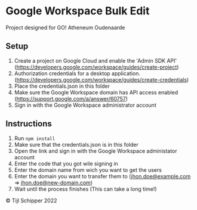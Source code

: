 # Google Workspace Bulk Edit

Project designed for GO! Atheneum Oudenaarde

## Setup
1) Create a project on Google Cloud and enable the 'Admin SDK API' 
    (https://developers.google.com/workspace/guides/create-project) 
2) Authorization credentials for a desktop application. 
    (https://developers.google.com/workspace/guides/create-credentials) 
3) Place the credentials.json in this folder
4) Make sure the Google Workspace domain has API access enabled 
    (https://support.google.com/a/answer/60757) 
5) Sign in with the Google Workspace administrator account

## Instructions
1) Run `npm install`
2) Make sure that the credentials.json is in this folder
3) Open the link and sign in with the Google Workspace administator account
4) Enter the code that you got wile signing in
5) Enter the domain name from wich you want to get the users
6) Enter the domain you want to transfer them to
    (jhon.doe@example.com => jhon.doe@new-domain.com)
7) Wait until the process finishes (This can take a long time!) 

© Tijl Schipper 2022